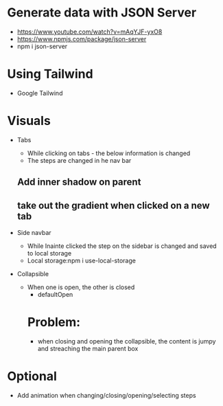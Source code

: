 # Generate data with JSON Server

- https://www.youtube.com/watch?v=mAqYJF-yxO8
- https://www.npmjs.com/package/json-server
- npm i json-server

# Using Tailwind

- Google Tailwind

# Visuals

- Tabs

  - While clicking on tabs - the below information is changed
  - The steps are changed in he nav bar

  ## Add inner shadow on parent

  ## take out the gradient when clicked on a new tab

- Side navbar

  - While Inainte clicked the step on the sidebar is changed and saved to local storage
  - Local storage:npm i use-local-storage

- Collapsible
  - When one is open, the other is closed
    - defaultOpen
    # Problem:
    - when closing and opening the collapsible, the content is jumpy and streaching the main parent box

# Optional

- Add animation when changing/closing/opening/selecting steps
